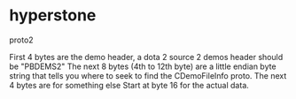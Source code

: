 # hyperstone

proto2 

First 4 bytes are the demo header, a dota 2 source 2 demos header should be "PBDEMS2" 
The next 8 bytes (4th to 12th byte) are a little endian byte string that tells you where to seek to find the CDemoFileInfo proto.
The next 4 bytes are for something else 
Start at byte 16 for the actual data.   